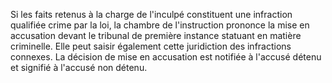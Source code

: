 Si les faits retenus à la charge de l'inculpé constituent une infraction qualifiée crime par la loi, la chambre de l'instruction prononce la mise en accusation devant le tribunal de première instance statuant en matière criminelle.
Elle peut saisir également cette juridiction des infractions connexes.
La décision de mise en accusation est notifiée à l'accusé détenu et signifié à l'accusé non détenu.